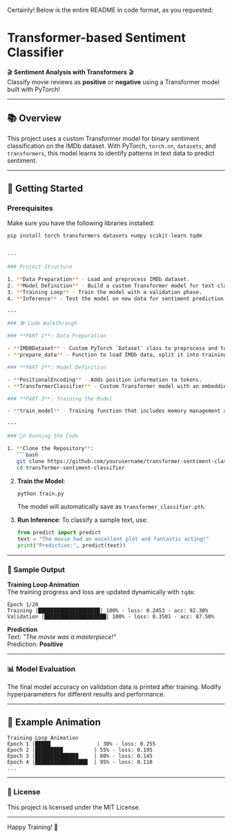 Certainly! Below is the entire README in code format, as you requested:


# Transformer-based Sentiment Classifier

🎬 **Sentiment Analysis with Transformers** 🎬  
Classify movie reviews as **positive** or **negative** using a Transformer model built with PyTorch!

---

## 📚 Overview

This project uses a custom Transformer model for binary sentiment classification on the IMDb dataset. With PyTorch, `torch.nn`, `datasets`, and `transformers`, this model learns to identify patterns in text data to predict sentiment.

---

## 🚀 Getting Started

### Prerequisites
Make sure you have the following libraries installed:
```bash
pip install torch transformers datasets numpy scikit-learn tqdm


---

### Project Structure

1. **Data Preparation** - Load and preprocess IMDb dataset.
2. **Model Definition** - Build a custom Transformer model for text classification.
3. **Training Loop** - Train the model with a validation phase.
4. **Inference** - Test the model on new data for sentiment prediction.

---

### 🛠️ Code Walkthrough

### **PART 1**: Data Preparation

- **IMDBDataset** - Custom PyTorch `Dataset` class to preprocess and tokenize text data.
- **prepare_data** - Function to load IMDb data, split it into training and validation sets, and create data loaders.

### **PART 2**: Model Definition

- **PositionalEncoding** - Adds position information to tokens.
- **TransformerClassifier** - Custom Transformer model with an embedding layer, Transformer encoder, and a fully connected classifier.

### **PART 3**: Training the Model

- **train_model** - Training function that includes memory management and gradient clipping for stability.

---

### 🏃‍♂️ Running the Code

1. **Clone the Repository**:
   ```bash
   git clone https://github.com/yourusername/transformer-sentiment-classifier.git
   cd transformer-sentiment-classifier
   ```

2. **Train the Model**:
   ```bash
   python train.py
   ```
   The model will automatically save as `transformer_classifier.pth`.

3. **Run Inference**:
   To classify a sample text, use:
   ```python
   from predict import predict
   text = "The movie had an excellent plot and fantastic acting!"
   print("Prediction:", predict(text))
   ```

---

### 🎨 Sample Output

**Training Loop Animation**  
The training progress and loss are updated dynamically with `tqdm`:

```plaintext
Epoch 1/20
Training |████████████████████| 100% - loss: 0.2453 - acc: 92.30%
Validation |████████████████████| 100% - loss: 0.3501 - acc: 87.50%
```

**Prediction**  
Text: _"The movie was a masterpiece!"_  
Prediction: **Positive**

---

### 📊 Model Evaluation

The final model accuracy on validation data is printed after training. Modify hyperparameters for different results and performance.

---

## 🎈 Example Animation

```plaintext
Training Loop Animation
Epoch 1 |█████               | 30% - loss: 0.255
Epoch 2 |█████████          | 55% - loss: 0.195
Epoch 3 |██████████████     | 80% - loss: 0.145
Epoch 4 |█████████████████  | 95% - loss: 0.110
...
```

---

### 📑 License

This project is licensed under the MIT License.

---

Happy Training! 🎉
```

